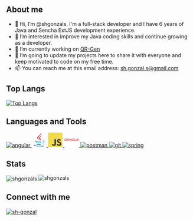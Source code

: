 ## About me 


- 👋 Hi, I’m @shgonzals. I'm a full-stack developer and I have 6 years of Java and Sencha ExtJS development experience.
- 👀 I’m interested in improve my Java coding skills and continue growing as a developer.
- 🚧 I’m currently working on [QR-Gen](https://github.com/shgonzals/qr-gen) 
- 💞️ I’m going to update my projects here to share it with everyone and keep motivated to code on my free time.
- 📫 You can reach me at this email address: sh.gonzal.s@gmail.com

<!--- - 🔭 I’m currently working on [ACNH-Wiki](https://github.com/shgonzals/ACNH-Wiki) - 🌱 I’m interested in learning about Kafka and MongoDB. --->

## Top Langs
[![Top Langs](https://github-readme-stats.vercel.app/api/top-langs/?username=shgonzals&layout=compact)](https://github.com/shgonzals/github-readme-stats)


## Languages and Tools
<a href="https://angular.io" target="_blank" rel="noreferrer"> <img src="https://angular.io/assets/images/logos/angular/angular.svg" alt="angular" width="40" height="40"/> </a> <a href="https://www.java.com" target="_blank" rel="noreferrer"> <img src="https://raw.githubusercontent.com/devicons/devicon/master/icons/java/java-original.svg" alt="java" width="40" height="40"/> </a> <a href="https://developer.mozilla.org/en-US/docs/Web/JavaScript" target="_blank" rel="noreferrer"> <img src="https://raw.githubusercontent.com/devicons/devicon/master/icons/javascript/javascript-original.svg" alt="javascript" width="40" height="40"/> </a> <a href="https://www.oracle.com/" target="_blank" rel="noreferrer"> <img src="https://raw.githubusercontent.com/devicons/devicon/master/icons/oracle/oracle-original.svg" alt="oracle" width="40" height="40"/> </a> <a href="https://postman.com" target="_blank" rel="noreferrer"> <img src="https://www.vectorlogo.zone/logos/getpostman/getpostman-icon.svg" alt="postman" width="40" height="40"/> </a>
<a href="https://git-scm.com/" target="_blank" rel="noreferrer"> <img src="https://www.vectorlogo.zone/logos/git-scm/git-scm-icon.svg" alt="git" width="40" height="40"/> </a> </a> <a href="https://spring.io/" target="_blank" rel="noreferrer"> <img src="https://www.vectorlogo.zone/logos/springio/springio-icon.svg" alt="spring" width="40" height="40"/> </a> 


## Stats

<img align="center" src="https://github-readme-stats.vercel.app/api?username=shgonzals&show_icons=true&locale=en" alt="shgonzals" />

<img src="https://komarev.com/ghpvc/?username=shgonzals&label=Profile%20views&color=0e75b6&style=flat" alt="shgonzals" /> 


## Connect with me
<p align="left">
<a href="https://linkedin.com/in/sh-gonzal" target="blank"><img align="center" src="https://raw.githubusercontent.com/rahuldkjain/github-profile-readme-generator/master/src/images/icons/Social/linked-in-alt.svg" alt="sh-gonzal" height="30" width="40" /></a>
</p>

<!---
shgonzals/shgonzals is a ✨ special ✨ repository because its `README.md` (this file) appears on your GitHub profile.
You can click the Preview link to take a look at your changes.
--->
